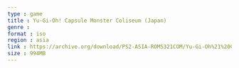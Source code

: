 ```yaml
---
type : game
title : Yu-Gi-Oh! Capsule Monster Coliseum (Japan)
genre : 
format : iso
region : asia
link : https://archive.org/download/PS2-ASIA-ROMS321COM/Yu-Gi-Oh%21%20Capsule%20Monster%20Coliseum%20%28Japan%29.7z
size : 994MB
---
```

